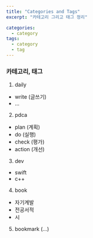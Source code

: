 ```yaml
---
title: "Categories and Tags"
excerpt: "카테고리 그리고 태그 정리"

categories:
  - category
tags:
  - category
  - tag
---
```


### 카테고리, 태그
1. daily
 - write (글쓰기)
 - ...
2. pdca
 - plan (계획)
 - do (실행)
 - check (평가)
 - action (개선)
3. dev
 - swift
 - c++
4. book
 - 자기계발
 - 전공서적
 - 시
 5. bookmark (...)

